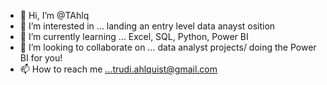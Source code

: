 - 👋 Hi, I’m @TAhlq
- 👀 I’m interested in ... landing an entry level data anayst osition
- 🌱 I’m currently learning ... Excel, SQL, Python, Power BI
- 💞️ I’m looking to collaborate on ... data analyst projects/ doing the Power BI for you!
- 📫 How to reach me ...trudi.ahlquist@gmail.com

<!---
TAhlq/TAhlq is a ✨ special ✨ repository because its `README.md` (this file) appears on your GitHub profile.
You can click the Preview link to take a look at your changes.
--->
